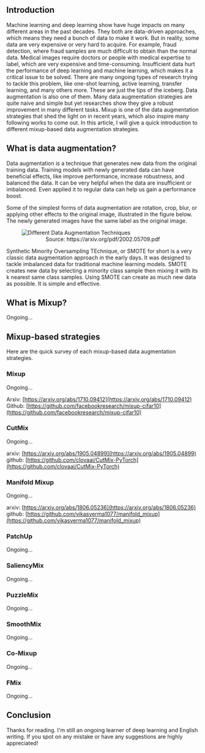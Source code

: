 ## Introduction

Machine learning and deep learning show have huge impacts on many different areas in the past decades. They both are data-driven approaches, which means they need a bunch of data to make it work. But in reality, some data are very expensive or very hard to acquire. For example, fraud detection, where fraud samples are much difficult to obtain than the normal data. Medical images require doctors or people with medical expertise to label, which are very expensive and time-consuming. Insufficient data hurt the performance of deep learning and machine learning, which makes it a critical issue to be solved. There are many ongoing types of research trying to tackle this problem, like one-shot learning, active learning, transfer learning, and many others more. These are just the tips of the iceberg. Data augmentation is also one of them. Many data augmentation strategies are quite naive and simple but yet researches show they give a robust improvement in many different tasks. Mixup is one of the data augmentation strategies that shed the light on in recent years, which also inspire many following works to come out. In this article, I will give a quick introduction to different mixup-based data augmentation strategies.

## What is data augmentation?

Data augmentation is a technique that generates new data from the original training data. Training models with newly generated data can have beneficial effects, like improve performance, increase robustness, and balanced the data. It can be very helpful when the data are insufficient or imbalanced. Even applied it to regular data can help us gain a performance boost.

Some of the simplest forms of data augmentation are rotation, crop, blur, or applying other effects to the original image, illustrated in the figure below. The newly generated images have the same label as the original image.

<figure>
    <img 
    src="https://imgur.com/GXzRum7.png"
    alt="Different Data Augmentation Techniques">
    <figcaption align = "center"> 
    Source: <a>https://arxiv.org/pdf/2002.05709.pdf</a>
    </figcaption>
</figure>

Synthetic Minority Oversampling TEchnique, or SMOTE for short is a very classic data augmentation approach in the early days. It was designed to tackle imbalanced data for traditional machine learning models. SMOTE creates new data by selecting a minority class sample then mixing it with its k nearest same class samples. Using SMOTE can create as much new data as possible. It is simple and effective.

## What is Mixup?

Ongoing...

## Mixup-based strategies

Here are the quick survey of each mixup-based data augmentation strategies.

### Mixup

Ongoing...

Arxiv: [https://arxiv.org/abs/1710.09412](https://arxiv.org/abs/1710.09412)
Github: [https://github.com/facebookresearch/mixup-cifar10](https://github.com/facebookresearch/mixup-cifar10)

### CutMix

Ongoing...

arxiv: [https://arxiv.org/abs/1905.04899](https://arxiv.org/abs/1905.04899)
github: [https://github.com/clovaai/CutMix-PyTorch](https://github.com/clovaai/CutMix-PyTorch)

### Manifold Mixup

Ongoing...

arxiv: [https://arxiv.org/abs/1806.05236](https://arxiv.org/abs/1806.05236)
github: [https://github.com/vikasverma1077/manifold_mixup](https://github.com/vikasverma1077/manifold_mixup)

### PatchUp

Ongoing...

### SaliencyMix

Ongoing...

### PuzzleMix

Ongoing...

### SmoothMix

Ongoing...

### Co-Mixup

Ongoing...

### FMix

Ongoing...

## Conclusion

Thanks for reading. I'm still an ongoing learner of deep learning and English writing. If you spot on any mistake or have any suggestions are highly appreciated!
